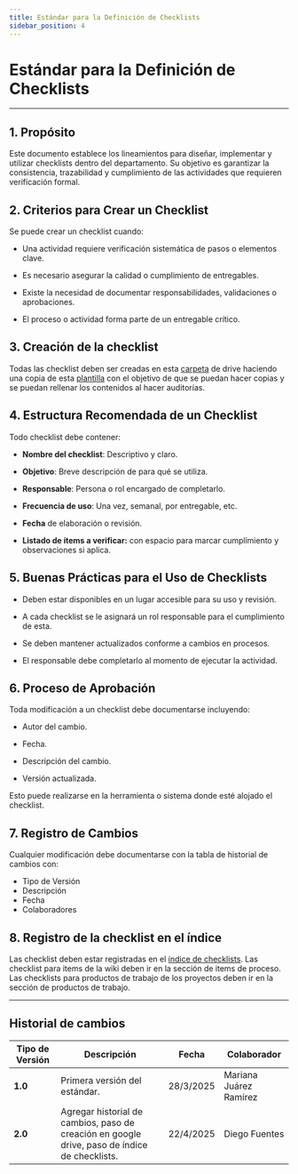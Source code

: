 ```yaml
---
title: Estándar para la Definición de Checklists
sidebar_position: 4
---
```


# Estándar para la Definición de Checklists

---

## 1. Propósito

Este documento establece los lineamientos para diseñar, implementar y utilizar checklists dentro del departamento. Su objetivo es garantizar la consistencia, trazabilidad y cumplimiento de las actividades que requieren verificación formal.

## 2. Criterios para Crear un Checklist

Se puede crear un checklist cuando:
- Una actividad requiere verificación sistemática de pasos o elementos clave.

- Es necesario asegurar la calidad o cumplimiento de entregables.

- Existe la necesidad de documentar responsabilidades, validaciones o aprobaciones.

- El proceso o actividad forma parte de un entregable crítico.

## 3. Creación de la checklist

Todas las checklist deben ser creadas en esta [carpeta](https://drive.google.com/drive/folders/1eIQ7qaIrcMYo33gO1DZDrzQbI1eFqWY9?usp=drive_link) de drive haciendo una copia de esta [plantilla](https://docs.google.com/document/d/1gMoe2nDp1NO8dUzA8_xshXpxizbQhYylR47UP3oT4P4/edit?usp=drive_link) con el objetivo de que se puedan hacer copias y se puedan rellenar los contenidos al hacer auditorías.

## 4. Estructura Recomendada de un Checklist

Todo checklist debe contener:

- **Nombre del checklist**: Descriptivo y claro.

- **Objetivo**: Breve descripción de para qué se utiliza.

- **Responsable**: Persona o rol encargado de completarlo.

- **Frecuencia de uso**: Una vez, semanal, por entregable, etc.

- **Fecha** de elaboración o revisión.

- **Listado de ítems a verificar:** con espacio para marcar cumplimiento y observaciones si aplica.


## 5. Buenas Prácticas para el Uso de Checklists

- Deben estar disponibles en un lugar accesible para su uso y revisión.

- A cada checklist se le asignará un rol responsable para el cumplimiento de esta.

- Se deben mantener actualizados conforme a cambios en procesos.

- El responsable debe completarlo al momento de ejecutar la actividad.


## 6. Proceso de Aprobación

Toda modificación a un checklist debe documentarse incluyendo:

- Autor del cambio.

- Fecha.

- Descripción del cambio.

- Versión actualizada.

Esto puede realizarse en la herramienta o sistema donde esté alojado el checklist.

## 7. Registro de Cambios

Cualquier modificación debe documentarse con la tabla de historial de cambios con:

- Tipo de Versión
- Descripción
- Fecha
- Colaboradores

## 8. Registro de la checklist en el índice

Las checklist deben estar registradas en el [índice de checklists](/docs/recursos/checklists.md). Las checklist para items de la wiki deben ir en la sección de items de proceso. Las checklists para productos de trabajo de los proyectos deben ir en la sección de productos de trabajo.

---

## Historial de cambios

| **Tipo de Versión** | **Descripción**                               | **Fecha** | **Colaborador**                 |
| ------------------- | --------------------------------------------- | --------- | ------------------------------- |
| **1.0**             | Primera versión del estándar.   | 28/3/2025  | Mariana Juárez Ramírez |
| **2.0**             | Agregar historial de cambios, paso de creación en google drive, paso de índice de checklists. | 22/4/2025  | Diego Fuentes |

